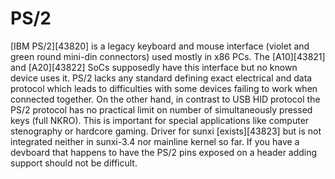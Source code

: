 # PS/2
[IBM PS/2][43820] is a legacy keyboard and mouse interface (violet and green round mini-din connectors) used mostly in x86 PCs. The [A10][43821] and [A20][43822] SoCs supposedly have this interface but no known device uses it. 
PS/2 lacks any standard defining exact electrical and data protocol which leads to difficulties with some devices failing to work when connected together. 
On the other hand, in contrast to USB HID protocol the PS/2 protocol has no practical limit on number of simultaneously pressed keys (full NKRO). This is important for special applications like computer stenography or hardcore gaming. 
Driver for sunxi [exists][43823] but is not integrated neither in sunxi-3.4 nor mainline kernel so far. 
If you have a devboard that happens to have the PS/2 pins exposed on a header adding support should not be difficult.
